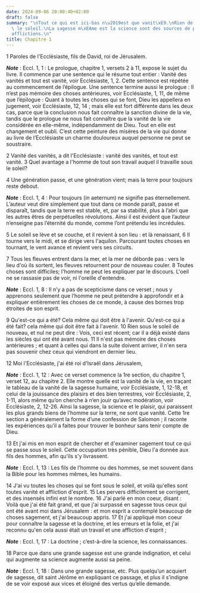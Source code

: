 ```yaml
---
date: 2024-09-06 20:00:40+02:00
draft: false
summary: "\nTout ce qui est ici-bas n\u2019est que vanit\xE9.\nRien de nouveau sous\
  \ le soleil.\nLa sagesse m\xEAme est la science sont des sources de peines et d\u2019\
  afflictions.\n"
title: Chapitre 1
---
```





1 Paroles de l'Ecclésiaste, fils de David, roi de Jérusalem.

***Note*** :  Eccl. 1, 1 : Le prologue, chapitre 1, versets 2 à 11, expose le sujet du livre. Il commence par une sentence qui le résume tout entier : Vanité des vanités et tout est vanité, voir Ecclésiaste, 1, 2. Cette sentence est répétée au commencement de l’épilogue. Une sentence termine aussi le prologue : Il n’est pas mémoire des choses antérieures, voir Ecclésiaste, 1, 11, de même que l’épilogue : Quant à toutes les choses qui se font, Dieu les appellera en jugement, voir Ecclésiaste, 12, 14 ; mais elle est fort différente dans les deux cas, parce que la conclusion nous fait connaître la sanction divine de la vie, tandis que le prologue ne nous fait connaître que la vanité de la vie considérée en elle-même, indépendamment de Dieu. Tout en elle est changement et oubli. C’est cette peinture des misères de la vie qui donne au livre de l’Ecclésiaste un charme douloureux auquel personne ne peut se soustraire.

2 Vanité des vanités, a dit l'Ecclésiaste : vanité des vanités, et tout est vanité. 3 Quel avantage a l'homme de tout son travail auquel il travaille sous le soleil?


4 Une génération passe, et une génération vient; mais la terre pour toujours reste debout.

***Note*** :  Eccl. 1, 4 : Pour toujours (in aeternum) ne signifie pas éternellement. L’auteur veut dire simplement que tout dans ce monde paraît, passe et disparaît, tandis que la terre est stable, et, par sa stabilité, plus à l’abri que les autres êtres de perpétuelles révolutions. Ainsi il est évident que l’auteur n’enseigne pas l’éternité du monde, comme l’ont prétendu les incrédules.

5 Le soleil se lève et se couche, et il revient à son lieu : et là renaissant, 6 Il tourne vers le midi, et se dirige vers l'aquilon. Parcourant toutes choses en tournant, le vent avance et revient vers ses circuits.


7 Tous les fleuves entrent dans la mer, et la mer ne déborde pas : vers le lieu d'où ils sortent, les fleuves retournent pour de nouveau couler. 8 Toutes choses sont difficiles; l'homme ne peut les expliquer par le discours. L'oeil ne se rassasie pas de voir, ni l'oreille d'entendre.

***Note*** :  Eccl. 1, 8 : Il n’y a pas de scepticisme dans ce verset ; nous y apprenons seulement que l’homme ne peut prétendre à approfondir et à expliquer entièrement les choses de ce monde, à cause des bornes trop étroites de son esprit.


9 Qu'est-ce qui a été? Cela même qui doit être à l'avenir. Qu'est-ce qui a été fait? cela même qui doit être fait à l'avenir. 10 Rien sous le soleil de nouveau, et nul ne peut dire : Vois, ceci est récent; car il a déjà existé dans les siècles qui ont été avant nous. 11 Il n'est pas mémoire des choses antérieures ; et quant à celles qui dans la suite doivent arriver, il n'en sera pas souvenir chez ceux qui viendront en dernier lieu.


12 Moi l'Ecclésiaste, j'ai été roi d'Israël dans Jérusalem,

***Note*** :  Eccl. 1, 12 : Avec ce verset commence la 1re section, du chapitre 1, verset 12, au chapitre 2. Elle montre quelle est la vanité de la vie, en traçant le tableau de la vanité de la sagesse humaine, voir Ecclésiaste, 1, 12-18, et celui de la jouissance des plaisirs et des bien terrestres, voir Ecclésiaste, 2, 1-11, alors même qu’on cherche à n’en jouir qu’avec modération, voir Ecclésiaste, 2, 12-26. Ainsi la sagesse, la science et le plaisir, qui paraissent les plus grands biens de l’homme sur la terre, ne sont que vanité. Cette 1re section a généralement la forme d’une confession de Salomon ; il raconte les expériences qu’il a faites pour trouver le bonheur sans tenir compte de Dieu.

13 Et j'ai mis en mon esprit de chercher et d'examiner sagement tout ce qui se passe sous le soleil. Cette occupation très pénible, Dieu l'a donnée aux fils des hommes, afin qu'ils s'y livrassent.

***Note*** :  Eccl. 1, 13 : Les fils de l’homme ou des hommes, se met souvent dans la Bible pour les hommes mêmes, les humains.

14 J'ai vu toutes les choses qui se font sous le soleil, et voilà qu'elles sont toutes vanité et affliction d'esprit. 15 Les pervers difficilement se corrigent, et des insensés infini est le nombre. 16 J'ai parlé en mon coeur, disant : Voilà que j'ai été fait grand, et que j'ai surpassé en sagesse tous ceux qui ont été avant moi dans Jérusalem : et mon esprit a contemplé beaucoup de choses sagement, et j'ai beaucoup appris. 17 Et j'ai appliqué mon coeur pour connaître la sagesse et la doctrine, et les erreurs et la folie, et j'ai reconnu qu'en cela aussi était un travail et une affliction d'esprit ;

***Note*** :  Eccl. 1, 17 : La doctrine ; c’est-à-dire la science, les connaissances.

18 Parce que dans une grande sagesse est une grande indignation, et celui qui augmente sa science augmente aussi sa peine.

***Note*** :  Eccl. 1, 18 : Dans une grande sagesse, etc. Plus quelqu’un acquiert de sagesse, dit saint Jérôme en expliquant ce passage, et plus il s’indigne de se voir exposé aux vices et éloigné des vertus qu’elle demande.

